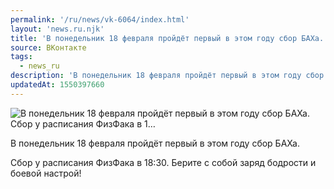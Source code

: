 ```yaml
---
permalink: '/ru/news/vk-6064/index.html'
layout: 'news.ru.njk'
title: 'В понедельник 18 февраля пройдёт первый в этом году сбор БАХа.    Сбор у расписания ФизФака в 1…'
source: ВКонтакте
tags:
  - news_ru
description: 'В понедельник 18 февраля пройдёт первый в этом году сбор БАХа.    Сбор у расписания ФизФака в 1…'
updatedAt: 1550397660
---
```

![В понедельник 18 февраля пройдёт первый в этом году сбор БАХа.    Сбор у расписания ФизФака в 1…](https://sun9-31.userapi.com/impf/5ChDw-HT1-tsmPEtHVKfFgRNtFfZ1bp2F3ES3w/L2i6mNkrjUU.jpg?size=810x1080&quality=96&sign=b853adf89ebb58f47f496c17ccc898ab&c_uniq_tag=_DrpznDGcqtSlonLw__XZ9lAMtRK35PaIRCBrIx80N0&type=album)

В понедельник 18 февраля пройдёт первый в этом году сбор БАХа.

Сбор у расписания ФизФака в 18:30. Берите с собой заряд бодрости и боевой настрой!

